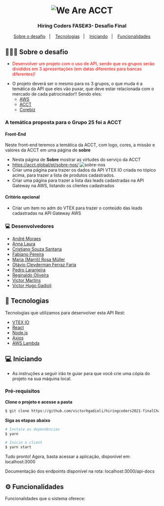 <h1 align="center">
<img src="https://media-exp1.licdn.com/dms/image/C4D1BAQHfQr7OKzw3qw/company-background_10000/0/1625601466872?e=2159024400&v=beta&t=FhYCbZr68ojz3lfyYUPV-M4lziID87ji6A-oat_okZ4" title="We Are ACCT" />
</h1>

<h3 align="center">
  Hiring Coders FASE#3- Desafio Final
</h3>

<p align="center">
  <a href="#-sobre o desafio">Sobre o desafio</a>&nbsp;&nbsp;&nbsp;|&nbsp;&nbsp;&nbsp;
  <a href="#-tecnologias">Tecnologias</a>&nbsp;&nbsp;&nbsp;|&nbsp;&nbsp;&nbsp;
  <a href="#-iniciando">Iniciando</a>&nbsp;&nbsp;&nbsp;|&nbsp;&nbsp;&nbsp;
  <a href="#%EF%B8%8F-funcionalidades">Funcionalidades</a>
</p>

## 👨🏻‍💻 Sobre o desafio

- <p style="color: red;">Desenvolver um projeto com o uso de API, sendo que os grupos serão divididos em 3 apresentações (em datas diferentes para bancas diferentes)!
- O projeto deverá ser o mesmo para os 3 grupos, o que muda é a temática da API que eles vão puxar, que deve estar relacionada com o mercado de cada patrocinador!! Sendo eles:
  - [AWS](https://aws.amazon.com/pt/)</br>
  - [ACCT](https://acct.global)</br>
  - [Corebiz](https://www.corebiz.ag/pt/)
</p>

### A temática proposta para o Grupo 25 foi a ACCT</br>
#### Front-End
Neste front-end teremos a temática da ACCT, com logo, cores, a missão e valores da ACCT em uma página de **sobre**
- Nesta página de **Sobre** mostrar as virtudes do serviço da ACCT
- https://acct.global/pt/sobre-nos/
![sobre-nos](https://user-images.githubusercontent.com/1951762/131201433-6f58da5d-2453-4324-a95e-53fed286c5aa.png)
- Criar uma página para trazer os dados da API VTEX IO criada no tópico acima, para trazer a lista de produtos cadastrados.
- Criar uma página para trazer a lista das leads cadastradas na API Gateway na AWS, listando os clientes cadastrados

#### Critério opcional
- Criar um item no adm do VTEX para trazer o conteúdo das leads cadastradas na API Gateway AWS

### 💻 Desenvolvedores
- [André Moraes](https://github.com/andreLTMoraes)
- [Anna Laura](https://github.com/alauraivani)
- [Cristiano Souza Santana](https://github.com/CristianoSantan)
- [Fabiano Pereira](https://github.com/ifabianoi)
- [Maria (Marrô) Rosa Müller ](https://github.com/Marro-Muller)
- [Otávio Cleyderman Ferraz Faria](https://github.com/OtavioCleyderman)
- [Pedro Laranjeira](https://github.com/pedroasso)
- [Reginaldo Oliveira](https://github.com/Reginaldo007oliveira)
- [Victor Martins](https://github.com/VictorFerreiraMartins)
- [Victor Hugo Gadioli](https://github.com/victorhgadioli)



## 🚀 Tecnologias

Tecnologias que utilizamos para desenvolver esta API Rest:

- [VTEX IO](https://vtex.io/)
- [React](https://pt-br.reactjs.org/)
- [Node.js](https://nodejs.org/en/)
- [Axios](https://github.com/axios/axios)
- [AWS Lambda](https://aws.amazon.com/pt/lambda/)

## 💻 Iniciando

- As instruções a seguir irão te guiar para que você crie uma cópia do projeto na sua máquina local.

### Pré-requisitos

**Clone o projeto e acesse a pasta**

```bash
$ git clone https://github.com/victorhgadioli/hiringcoders2021-finalChallenge/ && cd hiringcoders2021-finalChallenge
```

**Siga as etapas abaixo**

```bash
# Instale as dependências
$ yarn

# Inicie o client
$ yarn start
```

Tudo pronto! Agora, basta acessar a aplicação, disponível em:
localhost:3000

Documentação dos endpoints disponível na rota:
localhost:3000/api-docs

## ⚙️ Funcionalidades
Funcionalidades que o sistema oferece:

